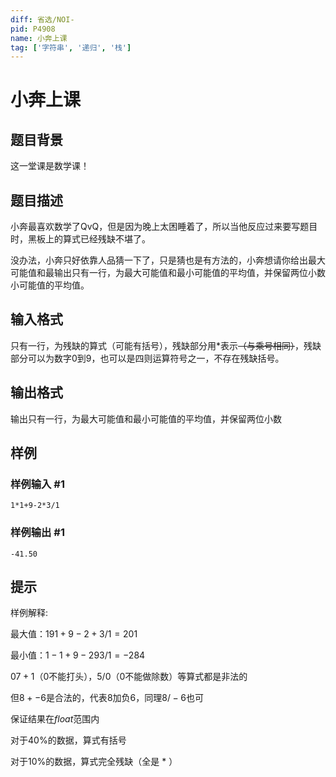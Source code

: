 ```yaml
---
diff: 省选/NOI-
pid: P4908
name: 小奔上课
tag: ['字符串', '递归', '栈']
---
```

# 小奔上课
## 题目背景

这一堂课是数学课！
## 题目描述

小奔最喜欢数学了QvQ，但是因为晚上太困睡着了，所以当他反应过来要写题目时，黑板上的算式已经残缺不堪了。

没办法，小奔只好依靠人品猜一下了，只是猜也是有方法的，小奔想请你给出最大可能值和最输出只有一行，为最大可能值和最小可能值的平均值，并保留两位小数小可能值的平均值。
## 输入格式

只有一行，为残缺的算式（可能有括号），残缺部分用$*$表示~~（与乘号相同）~~，残缺部分可以为数字$0$到$9$，也可以是四则运算符号之一，不存在残缺括号。

## 输出格式

输出只有一行，为最大可能值和最小可能值的平均值，并保留两位小数
## 样例

### 样例输入 #1
```
1*1+9-2*3/1
```
### 样例输出 #1
```
-41.50
```
## 提示

样例解释:

最大值：$191+9-2+3/1=201$

最小值：$1-1+9-293/1=-284$

$07+1$（0不能打头），$5/0$（0不能做除数）等算式都是非法的

但$8+-6$是合法的，代表$8$加负$6$，同理$8/-6$也可

保证结果在$float$范围内


对于$40$%的数据，算式有括号

对于$10$%的数据，算式完全残缺（全是 * ）


